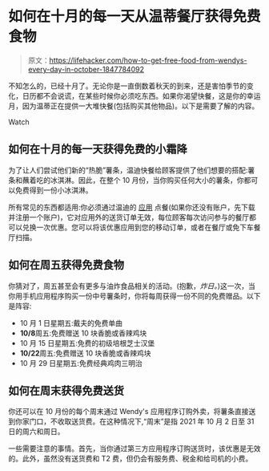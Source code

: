 # 如何在十月的每一天从温蒂餐厅获得免费食物

> 原文：<https://lifehacker.com/how-to-get-free-food-from-wendys-every-day-in-october-1847784092>

不知怎么的，已经十月了。无论你是一直倒数着秋天的到来，还是害怕季节的变化，日历都不会说谎，在某些时候你必须吃东西。如果你渴望快餐，这是你的幸运月，因为温蒂正在提供一大堆快餐(包括购买其他物品)。以下是需要了解的内容。

Watch

## 如何在十月的每一天获得免费的小霜降

为了让人们尝试他们新的“热脆”薯条，温迪快餐给顾客提供了他们想要的搭配:薯条和蘸着吃的冰淇淋。因此，在整个 10 月份，当你购买任何大小的薯条，你都可以免费得到一份小冰淇淋。

所有常见的东西都适用:你必须通过温迪的 [应用](https://www.wendys.com/wendys-app) 点餐(如果你还没有账户，先下载并注册一个账户)，它对应用外的送货订单无效，每位顾客每次访问参与的餐厅都可以兑换一次优惠。您可以将该优惠应用到您的移动订单，或者在餐厅或免下车餐厅扫描。

## 如何在周五获得免费食物

你猜对了，周五甚至会有更多与油炸食品相关的活动。(抱歉，*炸日。*)这一次，当你用手机应用程序购买一份中号薯条时，你将每周获得一份不同的免费赠品。以下是阵容:

*   10 月 1 日星期五:戴夫的免费单曲
*   **10/8**周五:免费赠送 10 块香脆或香辣鸡块
*   10 月 15 日星期五:免费的初级培根芝士汉堡
*   **10/22**周五:免费赠送 10 块香脆或香辣鸡块
*   10 月 29 日星期五:免费经典鸡肉三明治

## 如何在周末获得免费送货

你还可以在 10 月份的每个周末通过 Wendy's 应用程序订购外卖，将薯条直接送到你家门口，不收取送货费。在这种情况下,“周末”是指 2021 年 10 月 2 日至 31 日的周六和周日。

一些需要注意的事情。首先，当你通过第三方应用程序订购送货时，该优惠是无效的。此外，虽然没有送货费和 T2 费，但仍会有服务费、税金和给司机的小费。